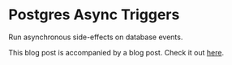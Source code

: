 # Postgres Async Triggers

Run asynchronous side-effects on database events.

This blog post is accompanied by a blog post. Check it out [here](https://philipp.steinroetter.com/posts/postgres-async-triggers).

